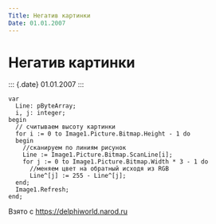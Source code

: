 ```yaml
---
Title: Негатив картинки
Date: 01.01.2007
---
```



Негатив картинки
================

::: {.date}
01.01.2007
:::

    var
      Line: pByteArray;
      i, j: integer;
    begin
      // считываем высоту картинки
      for i := 0 to Image1.Picture.Bitmap.Height - 1 do
      begin
        //сканируем по линиям рисунок
        Line := Image1.Picture.Bitmap.ScanLine[i];
        for j := 0 to Image1.Picture.Bitmap.Width * 3 - 1 do
          //меняем цвет на обратный исходя из RGB
          Line^[j] := 255 - Line^[j];
      end;
      Image1.Refresh;
    end;

Взято с <https://delphiworld.narod.ru>
